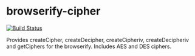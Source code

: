 browserify-cipher
===

[![Build Status](https://travis-ci.org/crypto-browserify/browserify-cipher.svg)](https://travis-ci.org/crypto-browserify/browserify-cipher)

Provides createCipher, createDecipher, createCipheriv, createDecipheriv and getCiphers for the browserify. Includes AES
and DES ciphers.
